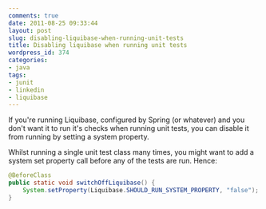 ```yaml
---
comments: true
date: 2011-08-25 09:33:44
layout: post
slug: disabling-liquibase-when-running-unit-tests
title: Disabling liquibase when running unit tests
wordpress_id: 374
categories:
- java
tags:
- junit
- linkedin
- liquibase
---
```


If you're running Liquibase, configured by Spring (or whatever) and you don't want it to run it's checks when running unit tests, you can disable it from running by setting a system property.

Whilst running a single unit test class many times, you might want to add a system set property call before any of the tests are run. Hence:

``` java    
@BeforeClass
public static void switchOffLiquibase() {
	System.setProperty(Liquibase.SHOULD_RUN_SYSTEM_PROPERTY, "false");
}
```
